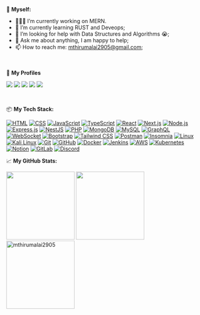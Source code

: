 💪 **Myself:**
- 👨🏽‍💻 I’m currently working on MERN.
- 🌱 I’m currently learning RUST and Deveops;
- 🤔 I’m looking for help with Data Structures and Algorithms 😭;
- 💬 Ask me about anything, I am happy to help;
- 📫 How to reach me: mthirumalai2905@gmail.com;
<br/>

🍌 **My Profiles**

<p align="left">
  <a href = "mailto:mthirumalai2905@gmail.com"><img src="https://img.shields.io/badge/-Gmail-%23333?style=for-the-badge&logo=gmail&logoColor=red" target="_blank"/></a>
  <a href = "https://www.linkedin.com/in/mthirumalai2905/"><img src="https://img.shields.io/badge/-Linkedin-%23333?style=for-the-badge&logo=linkedin&logoColor=blue" target="_blank"/></a>
   <a href = "https://leetcode.com/mthirumalai2905/"><img src="https://img.shields.io/badge/-Leetcode-%23333?style=for-the-badge&logo=leetcode&logoColor=yellow" target="_blank"/></a>
   <a href = "https://tthirruu.hashnode.dev/"><img src="https://img.shields.io/badge/-hashnode-%23333?style=for-the-badge&logo=hashnode&logoColor=darkblue" target="_blank"/></a>
   <a href = "https://final-portfolio-xrsz.vercel.app/"><img src="https://img.shields.io/badge/-portfolio-%23333?style=for-the-badge&logo=portfolio&logoColor=orange" target="_blank"/></a>
</p>
<br/>

📦 **My Tech Stack:**

[![HTML](https://img.shields.io/badge/-HTML5-black?style=for-the-badge&logo=html5&logoColor=white)](https://developer.mozilla.org/en-US/docs/Web/HTML)
[![CSS](https://img.shields.io/badge/-CSS3-black?style=for-the-badge&logo=css3&logoColor=1572B6)](https://developer.mozilla.org/en-US/docs/Web/CSS)
[![JavaScript](https://img.shields.io/badge/-JavaScript-black?style=for-the-badge&logo=javascript)](https://developer.mozilla.org/en-US/docs/Web/JavaScript)
[![TypeScript](https://img.shields.io/badge/-TypeScript-black?style=for-the-badge&logo=typescript)](https://www.typescriptlang.org/)
[![React](https://img.shields.io/badge/-React-black?style=for-the-badge&logo=react)](https://reactjs.org/)
[![Next.js](https://img.shields.io/badge/-Next.js-black?style=for-the-badge&logo=next.js)](https://nextjs.org/)
[![Node.js](https://img.shields.io/badge/-Node.js-black?style=for-the-badge&logo=node.js&logoColor=5df58b)](https://nodejs.org/)
[![Express.js](https://img.shields.io/badge/-Express.js-black?style=for-the-badge&logo=express)](https://expressjs.com/)
[![NestJS](https://img.shields.io/badge/-NestJS-black?style=for-the-badge&logo=nestjs&logoColor=1572B6)](https://nestjs.com/)
[![PHP](https://img.shields.io/badge/-PHP-black?style=for-the-badge&logo=php&logoColor=1572B6)](https://php.com/)
[![MongoDB](https://img.shields.io/badge/-MongoDB-black?style=for-the-badge&logo=mongodb)](https://www.mongodb.com/)
[![MySQL](https://img.shields.io/badge/-MySQL-black?style=for-the-badge&logo=mysql)](https://www.mysql.com/)
[![GraphQL](https://img.shields.io/badge/-GraphQL-black?style=for-the-badge&logo=graphql)](https://graphql.org/)
[![WebSocket](https://img.shields.io/badge/-WebSocket-black?style=for-the-badge&logo=websocket)](https://developer.mozilla.org/en-US/docs/Web/API/WebSocket)
[![Bootstrap](https://img.shields.io/badge/-Bootstrap-black?style=for-the-badge&logo=bootstrap)](https://getbootstrap.com/)
[![Tailwind CSS](https://img.shields.io/badge/-Tailwind_CSS-black?style=for-the-badge&logo=tailwindcss&logoColor=38B2AC)](https://tailwindcss.com/)
[![Postman](https://img.shields.io/badge/-Postman-black?style=for-the-badge&logo=postman)](https://www.postman.com/)
[![Insomnia](https://img.shields.io/badge/-Insomnia-black?style=for-the-badge&logo=insomnia)](https://insomnia.rest/)
[![Linux](https://img.shields.io/badge/-Linux-black?style=for-the-badge&logo=linux&logoColor=FCC624)](https://www.linux.org/)
[![Kali Linux](https://img.shields.io/badge/-Kali_Linux-black?style=for-the-badge&logo=kali-linux&logoColor=557C94)](https://www.kali.org/)
[![Git](https://img.shields.io/badge/-Git-black?style=for-the-badge&logo=git)](https://git-scm.com/)
[![GitHub](https://img.shields.io/badge/-GitHub-black?style=for-the-badge&logo=github)](https://github.com/)
[![Docker](https://img.shields.io/badge/-Docker-black?style=for-the-badge&logo=docker&logoColor=2496ED)](https://www.docker.com/)
[![Jenkins](https://img.shields.io/badge/-Jenkins-black?style=for-the-badge&logo=jenkins&logoColor=D24939)](https://www.jenkins.io/)
[![AWS](https://img.shields.io/badge/-AWS-black?style=for-the-badge&logo=amazon-aws)](https://aws.amazon.com/)
[![Kubernetes](https://img.shields.io/badge/-Kubernetes-black?style=for-the-badge&logo=kubernetes)](https://kubernetes.io/)
[![Notion](https://img.shields.io/badge/-Notion-black?style=for-the-badge&logo=notion)](https://www.notion.so/)
[![GitLab](https://img.shields.io/badge/-GitLab-black?style=for-the-badge&logo=gitlab)](https://about.gitlab.com/)
[![Discord](https://img.shields.io/badge/-Discord-black?style=for-the-badge&logo=discord)](https://discord.com/)


📈 **My GitHub Stats:**

<p>
  <img height="180em" src="https://github-readme-stats.vercel.app/api?username=mthirumalai2905&theme=dracula&hide_border=true&include_all_commits=true&count_private=false" />
  <img height="180em" src="https://github-readme-stats.vercel.app/api/top-langs/?username=mthirumalai2905&count_private=true&include_all_commits=true&show_icons=true&hide_border=true&hide=html&layout=compact&langs_count=8&theme=dracula"/>
   
  <img height="180em"  src="https://github-profile-summary-cards.vercel.app/api/cards/profile-details?username=mthirumalai2905&theme=dracula" alt="mthirumalai2905"/>
</p>



